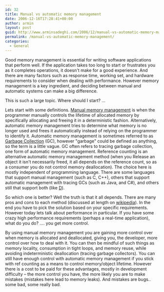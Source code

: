```yaml
---
id: 32
title: Manual vs automatic memory management
date: 2006-12-16T17:28:41+00:00
author: armin
layout: post
guid: http://www.arminsadeghi.com/2006/12/manual-vs-automatic-memory-management/
permalink: /manual-vs-automatic-memory-management/
categories:
  - General
---
```

<!-- google_ad_section_start -->

Good memory management is essential for writing software applications that perform well. If the application takes too long to start or frustrates you as it completes operations, it doesn't make for a good experience. And there are many factors such as response time, working set, and hardware requirements to consider when dealing with performance. However memory management is a key ingredient, and deciding between manual and automatic systems can make a big difference. 

This is such a large topic. Where should I start? &#8230; 

<!--break-->

<!--break-->

Lets start with some definitions. [Manual memory management](http://en.wikipedia.org/wiki/Manual_memory_management) is when the programmer manually controls the lifetime of allocated memory by specifically allocating and freeing it in a deterministic fashion. Alternatively, automatic memory management tries to determine what memory is no longer used and frees it automatically instead of relying on the programmer to identify it. Automatic memory management is sometimes referred to as [Garbage Collection](http://en.wikipedia.org/wiki/Garbage_collection_%28computer_science%29) (GC), however "garbage" could be defined as anything, so the term is a little vague. GC often refers to tracing garbage collection, one form of automatic memory management. Reference counting is an alternative automatic memory management method (when you Release an object it isn't necessarily freed, it all depends on the reference count, so as a consumer you do not control memory deallocation). The choice here is mostly independent of programming language. There are some languages that support manual management (such as C, C++), others that support automatic management with tracing GCs (such as Java, and C#), and others still that support both (like [D](http://en.wikipedia.org/wiki/D_programming_language)). 

So which one is better? Well the truth is that it all depends. There are many pros and cons to each method (discussed at length on [wikipedia](http://en.wikipedia.org/wiki/Memory_management)). In the end you have to pick the solution based on your specific requirements. However today lets talk about performance in particular. If you have some crazy high performance requirements (perhaps a real-time application), what do you do? &#8230;. you get more control. 

By using manual memory management you are gaining more control over when memory is allocated and deallocated, giving you, the developer, more control over how to deal with it. You can then be mindful of such things as memory locality, consumption in tight loops, and memory reuse, while avoiding indeterministic deallocation (tracing garbage collectors). You can still have enough control with automatic memory management if you stick with ref counting as a means to control memory/object lifetime. However there is a cost to be paid for these advantages, mostly in development difficulty &#8211; the more control you have, the more likely you are to make mistakes (mistakes here lead to memory leaks). And mistakes are bugs.. some bad, some really bad. 

<!-- google_ad_section_end -->